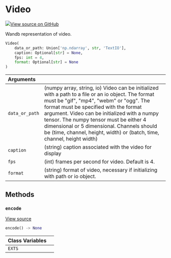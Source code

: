 # Video



[![](https://www.tensorflow.org/images/GitHub-Mark-32px.png)View source on GitHub](https://www.github.com/wandb/client/tree/v0.12.5/wandb/sdk/data_types.py#L1047-L1225)



Wandb representation of video.

```python
Video(
    data_or_path: Union['np.ndarray', str, 'TextIO'],
    caption: Optional[str] = None,
    fps: int = 4,
    format: Optional[str] = None
)
```





| Arguments |  |
| :--- | :--- |
|  `data_or_path` |  (numpy array, string, io) Video can be initialized with a path to a file or an io object. The format must be "gif", "mp4", "webm" or "ogg". The format must be specified with the format argument. Video can be initialized with a numpy tensor. The numpy tensor must be either 4 dimensional or 5 dimensional. Channels should be (time, channel, height, width) or (batch, time, channel, height width) |
|  `caption` |  (string) caption associated with the video for display |
|  `fps` |  (int) frames per second for video. Default is 4. |
|  `format` |  (string) format of video, necessary if initializing with path or io object. |



## Methods

<h3 id="encode"><code>encode</code></h3>

[View source](https://www.github.com/wandb/client/tree/v0.12.5/wandb/sdk/data_types.py#L1116-L1153)

```python
encode() -> None
```








| Class Variables |  |
| :--- | :--- |
|  `EXTS`<a id="EXTS"></a> |   |

